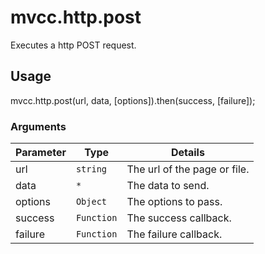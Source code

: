 # mvcc.http.post

Executes a http POST request.

## Usage

mvcc.http.post(url, data, [options]).then(success, [failure]);

### Arguments

| Parameter    | Type       | Details                            |
| ------------ | ---------- | ---------------------------------- |
| url          | `string`   | The url of the page or file.       |
| data         | `*`        | The data to send.                  |
| options      | `Object`   | The options to pass.               |
| success      | `Function` | The success callback.              |
| failure      | `Function` | The failure callback.              |